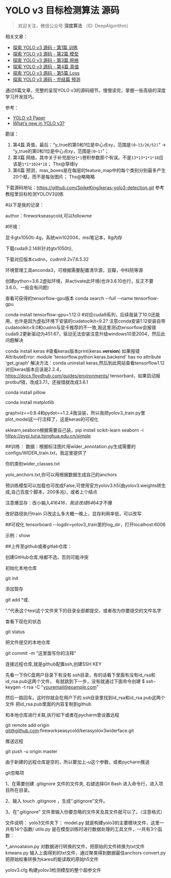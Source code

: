 # YOLO v3 目标检测算法 源码

> 欢迎关注，微信公众号 **深度算法** （ID: DeepAlgorithm） 

相关文章：

- [探索 YOLO v3 源码 - 第1篇 训练](https://mp.weixin.qq.com/s/T9LshbXoervdJDBuP564dQ)
- [探索 YOLO v3 源码 - 第2篇 模型](https://mp.weixin.qq.com/s/N79S9Qf1OgKsQ0VU5QvuHg)
- [探索 YOLO v3 源码 - 第3篇 网络](https://mp.weixin.qq.com/s/hC4P7iRGv5JSvvPe-ri_8g)
- [探索 YOLO v3 源码 - 第4篇 真值](https://mp.weixin.qq.com/s/5Sj7QadfVvx-5W9Cr4d3Yw)
- [探索 YOLO v3 源码 - 第5篇 Loss](https://mp.weixin.qq.com/s/4L9E4WGSh0hzlD303036bQ)
- [探索 YOLO v3 源码 - 完结篇 预测](https://mp.weixin.qq.com/s/J1ddmUvT_F2HcljLtg_uWQ)

通过6篇文章，完整的呈现YOLO v3的源码细节。慢慢读完，掌握一些高级的深度学习开发技巧。

参考：

- [YOLO v3 Paper](https://arxiv.org/abs/1804.02767)
- [What’s new in YOLO v3?](https://towardsdatascience.com/yolo-v3-object-detection-53fb7d3bfe6b)

勘误：

1. 第4篇 真值，最后：“y_true的第0和1位是中心点xy，范围是`(0~13/26/52)`” -> “y_true的第0和1位是中心点xy，范围是`(0~1)`”；
2. 第3篇 网络，其中关于补充部分``1*1``卷积参数那个有误。不是``13*13*1*1*18``应该是``1*1*1024*18``； Thx@草绛ly
3. 第6篇 预测，max_boxes是在每层的feature_map中的每个类别分别最多产生20个框，而不是每张图片； Thx@略略略

下载源码地址：https://github.com/SpikeKing/keras-yolo3-detection.git 参考教程里目标检测YOLOV3训练


#以下是我的记录：

author：fireworkseasycold,可以followme

#环境：

显卡gtx1050ti-4g，系统win102004，msi笔记本，8g内存

下载cuda9.2.148(针对gtx1050ti),

下载对应版本cudnn，cudnn9.2v7.6.5.32

环境管理工具anconda3，可根据需要配置清华源，豆瓣，中科院等源

创建python=3.6.2虚拟环境，并activate此环境(也许3.6.10也行，反正不要3.6.0，一般会有问题)

查看可获得的tensorflow-gpu版本 conda search --full --name tensorflow-gpu

conda install tensorflow-gpu=1.12.0 #对应cuda9系列，后续我装了10.0还能用，也许是因为虚拟环境下安装的cudatoolkit=9.2?
注意conda安装1.12安装自带cudatoolkit=9.0和cudnn与显卡推荐的不一致,我这里测试tensorflow会报错
cuda9.2更新驱动为451.67，驱动无法安装注意升级windows10至2004，然后此问题解决

conda install keras #查看keras版本print(keras.__version__)
如果报错AttributeError: module 'tensorflow.python.keras.backend' has no attribute 'get_graph'
解决方法：conda uninstall keras,然后到此网站查看tensorflow1.12对应keras版本应该是2.2.4，https://docs.floydhub.com/guides/environments/
tensorbard，如果启动报protbuf错，改成3.7.1，还报错就改成3.6.1

conda install pillow

conda install matplotlib

graphviz==0.8.4和pydot==1.2.4我没装，所以我把yolov3_train.py里plot_model这一行注释了，这是keras的可视化

sklearn,seaborn根据需要自己装，pip install scikit-learn seaborn -i https://pypi.tuna.tsinghua.edu.cn/simple



##训练：
数据：根据标注图片用wider_annotation.py生成需要的configs/WIDER_train.txt，我这里提供了

你的类别wider_classes.txt

yolo_anchors.txt,你可以用根据数据生成自己的anchors

预训练模型可以加载也可改成False,可使用官方yolov3.h5(由yolov3.weights转生成,自己百度个脚本，200多兆)，或者上个结点

注意爆显存：改小输入416*416，我这改成64*64才不爆

改好路径执行train
只改这么多大概一晚上，显存利用率低，可以改写

##可视化
tensorboard --logdir=yolov3_train里的log_dir，打开localhost:6006

示例：show

##上传至github或者gitlab仓库：

创建GitHub仓库,啥都不选，否则可能冲突

初始化本地仓库

git init

添加暂存

git add *或. 

"."代表这个test这个文件夹下的目录全部都提交，或者改为你要提交的文件名字

查看下现在的状态

git status

把文件提交的本地仓库

git commit -m "这里面写你的注释"

连接远程仓库,就是github配置ssh,创建SSH KEY

先看一下你C盘用户目录下有没有.ssh目录，有的话看下里面有没有id_rsa和id_rsa.pub这两个文件，
有就跳到下一步，没有就通过下面命令创建
$ ssh-keygen -t rsa -C "youremail@example.com"

然后一路回车。这时你就会在用户下的.ssh目录里找到id_rsa和id_rsa.pub这两个文件 
把id_rsa.pub里面的内容复制到github

和本地仓库进行关联,执行如下或者在pycharm里设置远程

git remote add origin git@github.com:fireworkseasycold/kerasyolov3widerface.git

推送远程

git push -u origin master

由于新建的远程仓库是空的，所以要加上-u这个参数，或者pycharm推送

git忽略项

1、在需要创建 .gitignore 文件的文件夹, 右键选择Git Bash 进入命令行，进入项目所在目录。

2、输入 touch .gitignore ，生成“.gitignore”文件。

3、在”.gitignore” 文件里输入你要忽略的文件夹及其文件就可以了。（注意格式）

文件说明：
yolo3文件夹下：
model.py 就是构建yolo3的主要模块文件，这里一共有14个函数/
utils.py 是在模型训练时进行数据处理的工具文件，一共有3个函数：

*_annoataion.py 对数据进行转换的文件，把原始的文件转换为txt文件
kmeans.py 输入上面得到的txt文件，通过聚类得到数据最佳anchors
convert.py 把原始权重转换为kares的能读取的原始h5文件

yolov3.cfg 构建yolov3检测模型的整个超参文件
